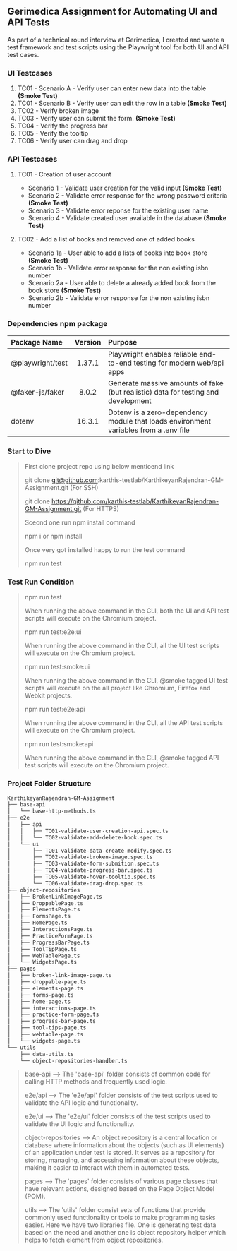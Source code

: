 ## Gerimedica Assignment for Automating UI and API Tests

As part of a technical round interview at Gerimedica, I created and wrote a test framework and test scripts using the Playwright tool for both UI and API test cases.

### UI Testcases

1. TC01 - Scenario A - Verify user can enter new data into the table **(Smoke Test)**
2. TC01 - Scenario B - Verify user can edit the row in a table **(Smoke Test)**
3. TC02 - Verify broken image
4. TC03 - Verify user can submit the form. **(Smoke Test)**
5. TC04 - Verify the progress bar
6. TC05 - Verify the tooltip
7. TC06 - Verify user can drag and drop

### API Testcases

1. TC01 - Creation of user account
   - Scenario 1 - Validate user creation for the valid input **(Smoke Test)**
   - Scenario 2 - Validate error response for the wrong password criteria **(Smoke Test)**
   - Scenario 3 - Validate error reponse for the existing user name
   - Scenario 4 - Validate created user available in the database **(Smoke Test)**
  
2. TC02 - Add a list of books and removed one of added books
   - Scenario 1a - User able to add a lists of books into book store **(Smoke Test)**
   - Scenario 1b - Validate error response for the non existing isbn number
   - Scenario 2a - User able to delete a already added book from the book store **(Smoke Test)**
   - Scenario 2b - Validate error response for the non existing isbn number

### Dependencies npm package

| Package Name     | Version   | Purpose                                                                              |
| :------------    | :-------: | :-------                                                                             |
| @playwright/test | 1.37.1    | Playwright enables reliable end-to-end testing for modern web/api apps               |
| @faker-js/faker  | 8.0.2     | Generate massive amounts of fake (but realistic) data for testing and development    |
| dotenv           | 16.3.1    | Dotenv is a zero-dependency module that loads environment variables from a .env file |

### Start to Dive

> First clone project repo using below mentioend link
> 
> git clone git@github.com:karthis-testlab/KarthikeyanRajendran-GM-Assignment.git (For SSH)
> 
> git clone https://github.com/karthis-testlab/KarthikeyanRajendran-GM-Assignment.git (For HTTPS)
>
> Sceond one run npm install command
> 
> npm i or npm install
>
> Once very got installed happy to run the test command
> 
> npm run test
> 

### Test Run Condition

> npm run test
>
> When running the above command in the CLI, both the UI and API test scripts will execute on the Chromium project.
>
> npm run test:e2e:ui
>
> When running the above command in the CLI, all the UI test scripts will execute on the Chromium project.
>
> npm run test:smoke:ui
>
> When running the above command in the CLI, @smoke tagged UI test scripts will execute on the all project like Chromium, Firefox and Webkit projects.
>
> npm run test:e2e:api
>
> When running the above command in the CLI, all the API test scripts will execute on the Chromium project.
>
> npm run test:smoke:api
>
> When running the above command in the CLI, @smoke tagged API test scripts will execute on the Chromium project.
> 

### Project Folder Structure

```md
KarthikeyanRajendran-GM-Assignment
├── base-api
│   └── base-http-methods.ts
├── e2e
│   ├── api
│   │   ├── TC01-validate-user-creation-api.spec.ts
│   │   └── TC02-validate-add-delete-book.spec.ts
│   └── ui
│       ├── TC01-validate-data-create-modify.spec.ts
│       ├── TC02-validate-broken-image.spec.ts
│       ├── TC03-validate-form-submition.spec.ts
│       ├── TC04-validate-progress-bar.spec.ts
│       ├── TC05-validate-hover-tooltip.spec.ts
│       └── TC06-validate-drag-drop.spec.ts
├── object-repositories
│   ├── BrokenLinkImagePage.ts
│   ├── DroppablePage.ts
│   ├── ElementsPage.ts
│   ├── FormsPage.ts
│   ├── HomePage.ts
│   ├── InteractionsPage.ts
│   ├── PracticeFormPage.ts
│   ├── ProgressBarPage.ts
│   ├── ToolTipPage.ts
│   ├── WebTablePage.ts
│   └── WidgetsPage.ts
├── pages
│   ├── broken-link-image-page.ts
│   ├── droppable-page.ts
│   ├── elements-page.ts
│   ├── forms-page.ts
│   ├── home-page.ts
│   ├── interactions-page.ts
│   ├── practice-form-page.ts
│   ├── progress-bar-page.ts
│   ├── tool-tips-page.ts
│   ├── webtable-page.ts
│   └── widgets-page.ts
└── utils
    ├── data-utils.ts
    └── object-repositories-handler.ts
```
>
> base-api --> The 'base-api' folder consists of common code for calling HTTP methods and frequently used logic.
>
> e2e/api --> The 'e2e/api' folder consists of the test scripts used to validate the API logic and functionality.
>
> e2e/ui --> The 'e2e/ui' folder consists of the test scripts used to validate the UI logic and functionality.
>
> object-repositories --> An object repository is a central location or database where information about the objects (such as UI elements) of an application under test is stored. It serves as a repository for storing, managing, and accessing information about these objects, making it easier to interact with them in automated tests.
>
> pages --> The 'pages' folder consists of various page classes that have relevant actions, designed based on the Page Object Model (POM).
>
> utils --> The 'utils' folder consist sets of functions that provide commonly used functionality or tools to make programming tasks easier. Here we have two libraries file. One is generating test data based on the need and another one is object repository helper which helps to fetch element from object repositories.
> 